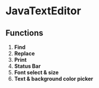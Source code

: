 # JavaTextEditor

<h2> Functions </h2>

<ol>
  <li><b>Find</b></li>
  <li><b>Replace</b></li>
  <li><b>Print</b></li>
  <li><b>Status Bar</b></li>
  <li><b>Font select & size </b></li>
  <li><b>Text & background color picker </b></li>
</ol>

<img src="https://i.imgur.com/lvw5Iqo.png" alt="">
